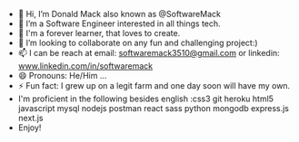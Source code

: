 - 👋 Hi, I’m Donald Mack also known as @SoftwareMack
- 👀 I’m a Software Engineer interested in all things tech.
- 🌱 I'm a forever learner, that loves to create.
- 💞️ I’m looking to collaborate on any fun and challenging project:)
- 📫 I can be reach at email: softwaremack3510@gmail.com  or linkedin: www.linkedin.com/in/softwaremack  
- 😄 Pronouns: He/Him ...
- ⚡ Fun fact: I grew up on a legit farm and one day soon will have my own.
-  I'm proficient in the following besides english :css3 git heroku html5 javascript mysql nodejs postman react sass python mongodb express.js next.js 
-  Enjoy!
<!---
SoftwareMack/SoftwareMack is a ✨ special ✨ repository because its `README.md` (this file) appears on your GitHub profile.
You can click the Preview link to take a look at your changes.
--->
